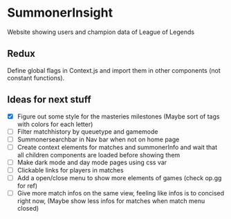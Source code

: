 # SummonerInsight
Website showing users and champion data of League of Legends

## Redux

Define global flags in Context.js and import them in other components (not constant functions).

## Ideas for next stuff
- [x] Figure out some style for the masteries milestones (Maybe sort of tags with colors for each letter)
- [ ] Filter matchhistory by queuetype and gamemode
- [ ] Summonersearchbar in Nav bar when not on home page
- [ ] Create context elements for matches and summonerInfo and wait that all children components are loaded before showing them
- [ ] Make dark mode and day mode pages using css var
- [ ] Clickable links for players in matches
- [ ] Add a open/close menu to show more elements of games (check op.gg for ref)
- [ ] Give more match infos on the same view, feeling like infos is to concised right now, (Maybe show less infos for matches when match menu closed)
